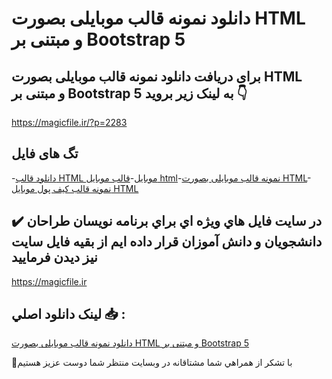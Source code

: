 # دانلود نمونه قالب موبایلی بصورت HTML و مبتنی بر Bootstrap 5

## برای دریافت دانلود نمونه قالب موبایلی بصورت HTML و مبتنی بر Bootstrap 5 به لینک زیر بروید 👇

https://magicfile.ir/?p=2283

## تگ های فایل

-[دانلود قالب HTML موبایل](https://magicfile.ir/product/%d9%86%d9%85%d9%88%d9%86%d9%87-%d9%82%d8%a7%d9%84%d8%a8-%d9%85%d9%88%d8%a8%d8%a7%db%8c%d9%84%db%8c-%d8%a8%d8%b5%d9%88%d8%b1%d8%aa-html-%d9%88%d9%85%d8%a8%d8%aa%d9%86%d9%8a-%d8%a8%d8%b1-bootstrap-5/)-[قالب موبایل html](https://magicfile.ir/product/%d9%86%d9%85%d9%88%d9%86%d9%87-%d9%82%d8%a7%d9%84%d8%a8-%d9%85%d9%88%d8%a8%d8%a7%db%8c%d9%84%db%8c-%d8%a8%d8%b5%d9%88%d8%b1%d8%aa-html-%d9%88%d9%85%d8%a8%d8%aa%d9%86%d9%8a-%d8%a8%d8%b1-bootstrap-5/)-[نمونه قالب موبایلی بصورت HTML](https://magicfile.ir/product/%d9%86%d9%85%d9%88%d9%86%d9%87-%d9%82%d8%a7%d9%84%d8%a8-%d9%85%d9%88%d8%a8%d8%a7%db%8c%d9%84%db%8c-%d8%a8%d8%b5%d9%88%d8%b1%d8%aa-html-%d9%88%d9%85%d8%a8%d8%aa%d9%86%d9%8a-%d8%a8%d8%b1-bootstrap-5/)-[نمونه قالب کيف پول موبايل HTML](https://magicfile.ir/product/%d9%86%d9%85%d9%88%d9%86%d9%87-%d9%82%d8%a7%d9%84%d8%a8-%d9%85%d9%88%d8%a8%d8%a7%db%8c%d9%84%db%8c-%d8%a8%d8%b5%d9%88%d8%b1%d8%aa-html-%d9%88%d9%85%d8%a8%d8%aa%d9%86%d9%8a-%d8%a8%d8%b1-bootstrap-5/)

## ✔️ در سايت فايل هاي ويژه اي براي برنامه نويسان طراحان دانشجويان و دانش آموزان قرار داده ايم از بقيه فايل سايت نيز ديدن فرماييد

https://magicfile.ir


## لينک دانلود اصلي 📥 :

[دانلود نمونه قالب موبایلی بصورت HTML و مبتنی بر Bootstrap 5](https://magicfile.ir/product/%d9%86%d9%85%d9%88%d9%86%d9%87-%d9%82%d8%a7%d9%84%d8%a8-%d9%85%d9%88%d8%a8%d8%a7%db%8c%d9%84%db%8c-%d8%a8%d8%b5%d9%88%d8%b1%d8%aa-html-%d9%88%d9%85%d8%a8%d8%aa%d9%86%d9%8a-%d8%a8%d8%b1-bootstrap-5/) 


🙏با تشکر از همراهي شما مشتاقانه در وبسایت منتظر شما دوست عزیز هستیم

